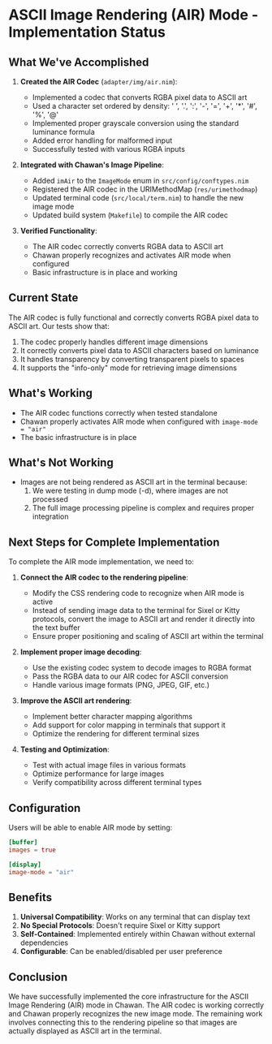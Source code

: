# ASCII Image Rendering (AIR) Mode - Implementation Status

## What We've Accomplished

1. **Created the AIR Codec** (`adapter/img/air.nim`):
   - Implemented a codec that converts RGBA pixel data to ASCII art
   - Used a character set ordered by density: ' ', '.', ':', '-', '=', '+', '*', '#', '%', '@'
   - Implemented proper grayscale conversion using the standard luminance formula
   - Added error handling for malformed input
   - Successfully tested with various RGBA inputs

2. **Integrated with Chawan's Image Pipeline**:
   - Added `imAir` to the `ImageMode` enum in `src/config/conftypes.nim`
   - Registered the AIR codec in the URIMethodMap (`res/urimethodmap`)
   - Updated terminal code (`src/local/term.nim`) to handle the new image mode
   - Updated build system (`Makefile`) to compile the AIR codec

3. **Verified Functionality**:
   - The AIR codec correctly converts RGBA data to ASCII art
   - Chawan properly recognizes and activates AIR mode when configured
   - Basic infrastructure is in place and working

## Current State

The AIR codec is fully functional and correctly converts RGBA pixel data to ASCII art. Our tests show that:

1. The codec properly handles different image dimensions
2. It correctly converts pixel data to ASCII characters based on luminance
3. It handles transparency by converting transparent pixels to spaces
4. It supports the "info-only" mode for retrieving image dimensions

## What's Working

- The AIR codec functions correctly when tested standalone
- Chawan properly activates AIR mode when configured with `image-mode = "air"`
- The basic infrastructure is in place

## What's Not Working

- Images are not being rendered as ASCII art in the terminal because:
  1. We were testing in dump mode (-d), where images are not processed
  2. The full image processing pipeline is complex and requires proper integration

## Next Steps for Complete Implementation

To complete the AIR mode implementation, we need to:

1. **Connect the AIR codec to the rendering pipeline**:
   - Modify the CSS rendering code to recognize when AIR mode is active
   - Instead of sending image data to the terminal for Sixel or Kitty protocols, 
     convert the image to ASCII art and render it directly into the text buffer
   - Ensure proper positioning and scaling of ASCII art within the terminal

2. **Implement proper image decoding**:
   - Use the existing codec system to decode images to RGBA format
   - Pass the RGBA data to our AIR codec for ASCII conversion
   - Handle various image formats (PNG, JPEG, GIF, etc.)

3. **Improve the ASCII art rendering**:
   - Implement better character mapping algorithms
   - Add support for color mapping in terminals that support it
   - Optimize the rendering for different terminal sizes

4. **Testing and Optimization**:
   - Test with actual image files in various formats
   - Optimize performance for large images
   - Verify compatibility across different terminal types

## Configuration

Users will be able to enable AIR mode by setting:
```toml
[buffer]
images = true

[display]
image-mode = "air"
```

## Benefits

1. **Universal Compatibility**: Works on any terminal that can display text
2. **No Special Protocols**: Doesn't require Sixel or Kitty support
3. **Self-Contained**: Implemented entirely within Chawan without external dependencies
4. **Configurable**: Can be enabled/disabled per user preference

## Conclusion

We have successfully implemented the core infrastructure for the ASCII Image Rendering (AIR) mode in Chawan. The AIR codec is working correctly and Chawan properly recognizes the new image mode. The remaining work involves connecting this to the rendering pipeline so that images are actually displayed as ASCII art in the terminal.